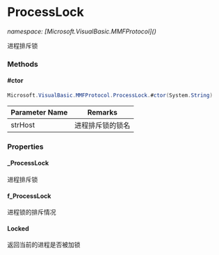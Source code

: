 ﻿# ProcessLock
_namespace: [Microsoft.VisualBasic.MMFProtocol](<a href="#" onClick="load('/docs/Microsoft.VisualBasic.MMFProtocol/index.md')"></a>)_

进程排斥锁



### Methods

#### #ctor
```csharp
Microsoft.VisualBasic.MMFProtocol.ProcessLock.#ctor(System.String)
```


|Parameter Name|Remarks|
|--------------|-------|
|strHost|进程排斥锁的锁名|



### Properties

#### _ProcessLock
进程排斥锁
#### f_ProcessLock
进程锁的排斥情况
#### Locked
返回当前的进程是否被加锁
